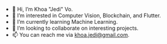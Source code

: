 - 👋 Hi, I’m Khoa "Jedi" Vo.
- 👀 I’m interested in Computer Vision, Blockchain, and Flutter.
- 🌱 I’m currently learning Machine Learning.
- 💞️ I’m looking to collaborate on interesting projects.
- 📫 You can reach me via khoa.jedi@gmail.com.

<!---
khoajedi/khoajedi is a ✨ special ✨ repository because its `README.md` (this file) appears on your GitHub profile.
You can click the Preview link to take a look at your changes.
--->
